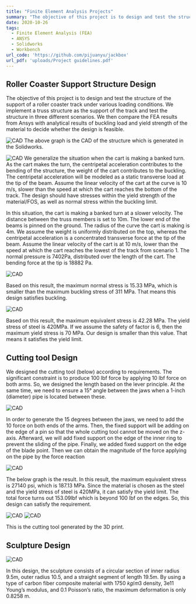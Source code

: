 ```yaml
---
title: "Finite Element Analysis Projects"
summary: "The objective of this project is to design and test the structure of the support of a roller coaster track under various loading conditions. We implement a truss structure as the support of the track and test the structure in three different scenarios. We then compare the FEA results from Ansys with analytical results of buckling load and yield strength of the material to decide whether the design is feasible."
date: 2020-10-26
tags:
  - Finite Element Analysis (FEA)
  - ANSYS
  - Solidworks
  - Workbench
url_code: 'https://github.com/pijuanyu/jackbox'
url_pdf: 'uploads/Project guidelines.pdf'
---
```


## Roller Coaster Support Structure Design

The objective of this project is to design and test the structure of the support of a roller coaster track under various loading conditions. We implement a truss structure as the support of the track and test the structure in three different scenarios. We then compare the FEA results from Ansys with analytical results of buckling load and yield strength of the material to decide whether the design is feasible.

![CAD](cad.png "CAD of the structure in the Solidworks.")
The above graph is the CAD of the structure which is generated in the Solidworks.

![CAD](FEA4.png "Cart is makring a banked turn.")
We generalize the situation when the cart is making a banked turn. As the cart makes the turn, the centripetal acceleration contributes to the bending of the structure, the weight of the cart contributes to the buckling. The centripetal acceleration will be modeled as a static transverse load at the tip of the beam. Assume the linear velocity of the cart at the curve is 10 m/s, slower than the speed at which the cart reaches the bottom of the track. The design should have stresses within the yield strength of the material/FOS, as well as normal stress within the buckling limit.

In this situation, the cart is making a banked turn at a slower velocity. The distance between the truss members is set to 10m. The lower end of the beams is pinned on the ground. The radius of the curve the cart is making is 4m. We assume the weight is uniformly distributed on the top, whereas the centripetal acceleration is a concentrated transverse force at the tip of the beam. Assume the linear velocity of the cart is at 10 m/s, lower than the speed at which the cart reaches the lowest of the track from scenario 1. The normal pressure is 7402Pa, distributed over the length of the cart. The bending force at the tip is 18882 Pa.

![CAD](FEA10.png "Result")

Based on this result, the maximum normal stress is 15.33 MPa, which is smaller than the maximum buckling stress of 311 MPa. That means this design satisfies buckling.

![CAD](FEA13.png "Result")

Based on this result, the maximum equivalent stress is 42.28 MPa. The yield stress of steel is 420MPa. If we assume the safety of factor is 6, then the maximum yield stress is 70 MPa. Our design is smaller than this value. That means it satisfies the yield limit.

## Cutting tool Design

We designed the cutting tool (below) according to requirements. The significant constraint is to produce 100 lbf force by applying 10 lbf force on both arms. So, we designed the length based on the lever principle. At the same time, we need to ensure a 15° angle between the jaws when a 1-inch (diameter) pipe is located between these.

![CAD](FEA14.png "CAD")

In order to generate the 15 degrees between the jaws, we need to add the 10 force on both ends of the arms. Then, the fixed support will be adding on the edge of a pin so that the whole cutting tool cannot be moved on the z-axis. Afterward, we will add fixed support on the edge of the inner ring to prevent the sliding of the pipe. Finally, we added fixed support on the edge of the blade point. Then we can obtain the magnitude of the force applying on the pipe by the force reaction

![CAD](FEA15.png "Add force")

The below graph is the result. In this result, the maximum equivalent stress is 27140 psi, which is 187.13 MPa. Since the material is chosen as the steel and the yield stress of steel is 420MPa, it can satisfy the yield limit. The total force turns out 153.09lbf which is beyond 100 lbf on the edges. So, this design can satisfy the requirement.

![CAD](FEA7.png "Result")
![CAD](FEA16.png "Result")

This is the cutting tool generated by the 3D print.

## Sculpture Design

![CAD](FEA1.png "Sculpture")

In this design, the sculpture consists of a circular section of inner radius 9.5m, outer radius 10.5, and a straight segment of length 19.5m. By using a type of carbon fiber composite material with 1750 𝑘𝑔/𝑚3 density, 3e11 Young’s modulus, and 0.1 Poisson’s ratio, the maximum deformation is only 0.8258 m.